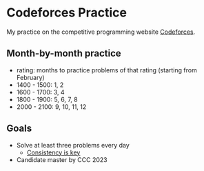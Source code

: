 # Codeforces Practice

My practice on the competitive programming website [Codeforces](https://codeforces.com).

## Month-by-month practice

- rating: months to practice problems of that rating (starting from February)
- 1400 - 1500: 1, 2
- 1600 - 1700: 3, 4
- 1800 - 1900: 5, 6, 7, 8
- 2000 - 2100: 9, 10, 11, 12

## Goals

- Solve at least three problems every day
  - [Consistency is key](https://docs.google.com/spreadsheets/d/1u7xLYMenat_fLTN39lVNujoDi89Amc9lsDzhSScRXxc/edit?usp=sharing)
- Candidate master by CCC 2023
